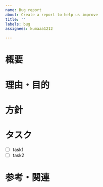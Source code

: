 ```yaml
---
name: Bug report
about: Create a report to help us improve
title: ''
labels: bug
assignees: kumaaa1212

---
```


# 概要
<!-- 必須項目 -->

# 理由・目的
<!-- 必須項目 -->

# 方針

# タスク
<!-- 必須項目 -->
- [ ] task1
- [ ] task2

# 参考・関連
<!-- 任意項目 -->
